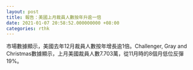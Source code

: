 ```yaml
---
layout: post
title: 報告：美國上月裁員人數按年升逾一倍
date: 2021-01-07 20:58:52.000000000 +08:00
categories: rthk
---
```


市場數據顯示，美國去年12月裁員人數按年增長逾1倍。Challenger, Gray and Christmas數據顯示，上月美國裁員人數7.703萬，從11月時的8個月低位反彈19%。
